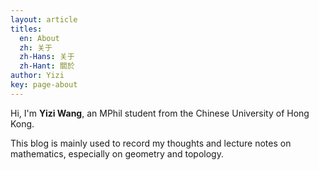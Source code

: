 ```yaml
---
layout: article
titles:
  en: About
  zh: 关于
  zh-Hans: 关于
  zh-Hant: 關於
author: Yizi
key: page-about
---
```


Hi, I'm **Yizi Wang**, an MPhil student from the Chinese University of Hong Kong.  

This blog is mainly used to record my thoughts and lecture notes on mathematics, especially on geometry and topology.
